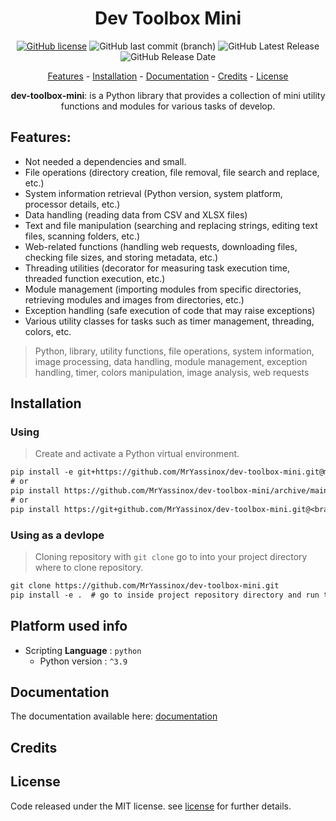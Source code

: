 <div align="center">

# Dev Toolbox Mini
[![GitHub license](https://img.shields.io/github/license/MrYassinox/dev-toolbox-mini?color=blue)](./LICENSE)
![GitHub last commit (branch)](https://img.shields.io/github/last-commit/MrYassinox/dev-toolbox-mini/main?color=success&style=flat)
![GitHub Latest Release](https://img.shields.io/github/v/release/MrYassinox/dev-toolbox-mini)
![GitHub Release Date](https://img.shields.io/github/release-date/MrYassinox/dev-toolbox-mini?color=success&style=flat)

[Features](#features) - [Installation](#installation) - [Documentation](#documentation) - [Credits](#credits) - [License](#license)

**dev-toolbox-mini**: is a Python library that provides a collection of mini utility functions and modules for various tasks of develop.

</div>

## Features:
- Not needed a dependencies and small.
- File operations (directory creation, file removal, file search and replace, etc.)
- System information retrieval (Python version, system platform, processor details, etc.)
- Data handling (reading data from CSV and XLSX files)
- Text and file manipulation (searching and replacing strings, editing text files, scanning folders, etc.)
- Web-related functions (handling web requests, downloading files, checking file sizes, and storing metadata, etc.)
- Threading utilities (decorator for measuring task execution time, threaded function execution, etc.)
- Module management (importing modules from specific directories, retrieving modules and images from directories, etc.)
- Exception handling (safe execution of code that may raise exceptions)
- Various utility classes for tasks such as timer management, threading, colors, etc.

> Python, library, utility functions, file operations, system information, image processing, data handling, module management, exception handling, timer, colors manipulation, image analysis, web requests

## Installation
### Using
> Create and activate a Python virtual environment.
```txt
pip install -e git+https://github.com/MrYassinox/dev-toolbox-mini.git@main
# or
pip install https://github.com/MrYassinox/dev-toolbox-mini/archive/main.zip
# or
pip install https://git+github.com/MrYassinox/dev-toolbox-mini.git@<branch_name or hash or version or tag>
```

### Using as a devlope
> Cloning repository with `git clone` go to into your project directory where to clone repository.
```txt
git clone https://github.com/MrYassinox/dev-toolbox-mini.git
pip install -e .  # go to inside project repository directory and run this command.
```

## Platform used info
- Scripting __Language__ : ``python``
  - Python version : ``^3.9``

## Documentation
The documentation available here: [documentation](./doc/api/)
<!-- The documentation has not available currently. -->

## Credits

## License
Code released under the MIT license. see [license](./LICENSE) for further details.